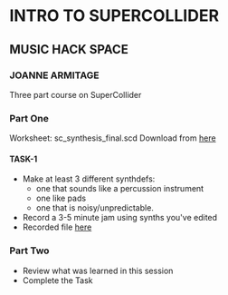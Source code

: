 # INTRO TO SUPERCOLLIDER
## MUSIC HACK SPACE
### JOANNE ARMITAGE

Three part course on SuperCollider

### Part One
Worksheet: sc_synthesis_final.scd
Download from [here](https://www.dropbox.com/sh/o42d7vcmzdr3trl/AAAd0qnrTXPXj2vPpDzUxsKoa?dl=0)

#### TASK-1
- Make at least 3 different synthdefs:
	- one that sounds like a percussion instrument
	- one like pads
	- one that is noisy/unpredictable.
- Record a 3-5 minute jam using synths you've edited
- Recorded file [here](https://www.dropbox.com/s/9rtw1j8ozrqntvy/SC_180618_221319.aiff?dl=0)

### Part Two
- Review what was learned in this session
- Complete the Task
